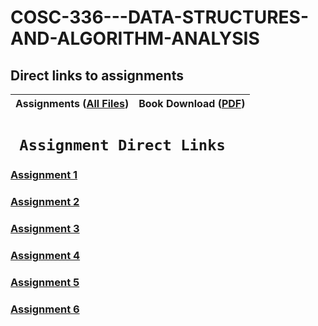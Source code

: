 # COSC-336---DATA-STRUCTURES-AND-ALGORITHM-ANALYSIS
## Direct links to assignments


| Assignments ([All Files](https://github.com/Bab-exe/COSC-336---DATA-STRUCTURES-AND-ALGORITHM-ANALYSIS/tree/main/Assignments)) |  Book Download ([PDF](https://github.com/Bab-exe/COSC-336---DATA-STRUCTURES-AND-ALGORITHM-ANALYSIS/blob/29a9d3ea6b27e2220c7e3536e7c592d8d94b1d68/Thomas%20H.%20Cormen%2C%20Charles%20E.%20Leiserson%2C%20Ronald%20L.%20Rivest%2C%20Clifford%20Stein%20-%20Introduction%20to%20Algorithms-The%20MIT%20Press%20(2022).pdf)) |
| - | - |


# **` Assignment Direct Links`**
 ### [Assignment 1](https://github.com/Bab-exe/COSC-336---DATA-STRUCTURES-AND-ALGORITHM-ANALYSIS/tree/main/Assignments/Assignment_1) 
    
 ### [Assignment 2](https://github.com/Bab-exe/COSC-336---DATA-STRUCTURES-AND-ALGORITHM-ANALYSIS/tree/main/Assignments/Assignment_2) 

 ### [Assignment 3](https://github.com/Bab-exe/COSC-336---DATA-STRUCTURES-AND-ALGORITHM-ANALYSIS/tree/main/Assignments/Assignment_3) 
 
 ### [Assignment 4](https://github.com/Bab-exe/COSC-336---DATA-STRUCTURES-AND-ALGORITHM-ANALYSIS/tree/main/Assignments/Assignment_4) 
 
 ### [Assignment 5](https://github.com/Bab-exe/COSC-336---DATA-STRUCTURES-AND-ALGORITHM-ANALYSIS/tree/main/Assignments/Assignment_5) 

 ### [Assignment 6](https://github.com/Bab-exe/COSC-336---DATA-STRUCTURES-AND-ALGORITHM-ANALYSIS/tree/main/Assignments/Assignment_6) 
   <!-- 
 ### [Assignment 7](https://github.com/Bab-exe/COSC-336---DATA-STRUCTURES-AND-ALGORITHM-ANALYSIS/tree/main/Assignments/Assignment_7) 

 ### [Assignment 8](https://github.com/Bab-exe/COSC-336---DATA-STRUCTURES-AND-ALGORITHM-ANALYSIS/tree/main/Assignments/Assignment_8) 
 -->
    
